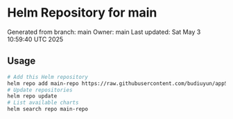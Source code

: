 # Helm Repository for main
Generated from branch: main
Owner: main
Last updated: Sat May  3 10:59:40 UTC 2025

## Usage
```bash
# Add this Helm repository
helm repo add main-repo https://raw.githubusercontent.com/budiuyun/appStore/helm-main/
# Update repositories
helm repo update
# List available charts
helm search repo main-repo
```
